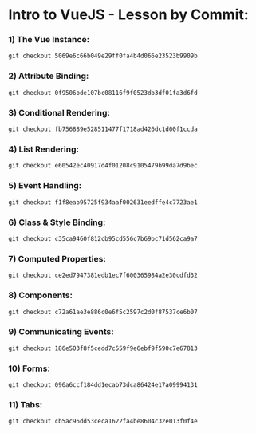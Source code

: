 # Intro to VueJS - Lesson by Commit: 
### 1) The Vue Instance:
```
git checkout 5069e6c66b049e29ff0fa4b4d066e23523b9909b
```
### 2) Attribute Binding:
```
git checkout 0f9506bde107bc08116f9f0523db3df01fa3d6fd
```
### 3) Conditional Rendering:
```
git checkout fb756889e528511477f1718ad426dc1d00f1ccda
```
### 4) List Rendering:
```
git checkout e60542ec40917d4f01208c9105479b99da7d9bec
```
### 5) Event Handling:
```
git checkout f1f8eab95725f934aaf002631eedffe4c7723ae1
```
### 6) Class & Style Binding:
```
git checkout c35ca9460f812cb95cd556c7b69bc71d562ca9a7
```
### 7) Computed Properties:
```
git checkout ce2ed7947381edb1ec7f600365984a2e30cdfd32
```
### 8) Components:
```
git checkout c72a61ae3e886c0e6f5c2597c2d0f87537ce6b07
```
### 9) Communicating Events:
```
git checkout 186e503f8f5cedd7c559f9e6ebf9f590c7e67813
```
### 10) Forms:
```
git checkout 096a6ccf184dd1ecab73dca86424e17a09994131
```
### 11) Tabs:
```
git checkout cb5ac96dd53ceca1622fa4be8604c32e013f0f4e
```
